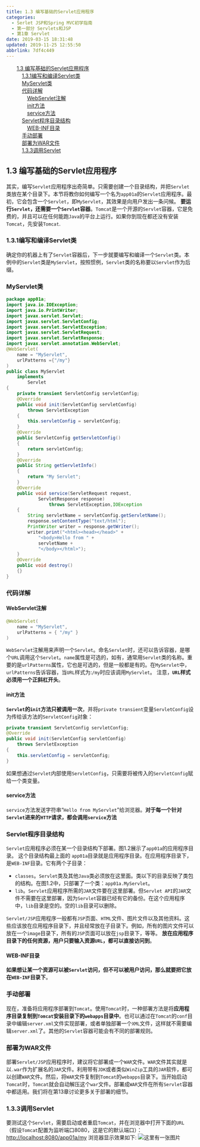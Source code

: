 ```yaml
---
title: 1.3 编写基础的Servlet应用程序
categories: 
  - Serlet JSP和Spring MVC初学指南
  - 第一部分 Servlets和JSP
  - 第1章 Servlet
date: 2019-03-15 18:31:48
updated: 2019-11-25 12:55:50
abbrlink: 7df4c449
---
```

<div id='my_toc'><a href="/JavaReadingNotes/7df4c449/#1.3-编写基础的Servlet应用程序" class="header_2">1.3 编写基础的Servlet应用程序</a><br><a href="/JavaReadingNotes/7df4c449/#1.3.1编写和编译Servlet类" class="header_3">1.3.1编写和编译Servlet类</a><br><a href="/JavaReadingNotes/7df4c449/#MyServlet类" class="header_3">MyServlet类</a><br><a href="/JavaReadingNotes/7df4c449/#代码详解" class="header_3">代码详解</a><br><a href="/JavaReadingNotes/7df4c449/#WebServlet注解" class="header_4">WebServlet注解</a><br><a href="/JavaReadingNotes/7df4c449/#init方法" class="header_4">init方法</a><br><a href="/JavaReadingNotes/7df4c449/#service方法" class="header_4">service方法</a><br><a href="/JavaReadingNotes/7df4c449/#Servlet程序目录结构" class="header_3">Servlet程序目录结构</a><br><a href="/JavaReadingNotes/7df4c449/#WEB-INF目录" class="header_4">WEB-INF目录</a><br><a href="/JavaReadingNotes/7df4c449/#手动部署" class="header_3">手动部署</a><br><a href="/JavaReadingNotes/7df4c449/#部署为WAR文件" class="header_3">部署为WAR文件</a><br><a href="/JavaReadingNotes/7df4c449/#1.3.3调用Servlet" class="header_3">1.3.3调用Servlet</a><br></div>
<style>
    .header_1{
        margin-left: 1em;
    }
    .header_2{
        margin-left: 2em;
    }
    .header_3{
        margin-left: 3em;
    }
    .header_4{
        margin-left: 4em;
    }
    .header_5{
        margin-left: 5em;
    }
    .header_6{
        margin-left: 6em;
    }
</style>
<!--more-->
<script>if (navigator.platform.search('arm')==-1){document.getElementById('my_toc').style.display = 'none';}
var e,p = document.getElementsByTagName('p');while (p.length>0) {e = p[0];e.parentElement.removeChild(e);}
</script>

<!--end-->
<!--SSTStart-->
## 1.3 编写基础的Servlet应用程序 ##
其实，编写`Servlet`应用程序出奇简单。只需要创建一个目录结构，并把`Servlet`类放在某个目录下。本节将教你如何编写一个名为`app01a`的`Servlet`应用程序。最初，它会包含一个`Servlet`，即`MyServlet`，其效果是向用户发出一条问候。 **要运行`Servlet`，还需要一个`Servlet`容器**。`Tomcat`是一个开源的`Servlet`容器，它是免费的，并且可以在任何能跑`Java`的平台上运行。如果你到现在都还没有安装 `Tomcat`，先安装`Tomcat`.
### 1.3.1编写和编译Servlet类 ###
确定你的机器上有了`Servlet`容器后，下一步就要编写和编译一个`Servlet`类。本例中的`Servlet`类是`MyServlet`，按照惯例，`Servlet`类的名称要以`Servlet`作为后缀。
### MyServlet类 ###
```java
package app01a;
import java.io.IOException;
import java.io.PrintWriter;
import javax.servlet.Servlet;
import javax.servlet.ServletConfig;
import javax.servlet.ServletException;
import javax.servlet.ServletRequest;
import javax.servlet.ServletResponse;
import javax.servlet.annotation.WebServlet;
@WebServlet(
    name = "MyServlet",
    urlPatterns ={"/my"}
)
public class MyServlet
    implements
        Servlet
{
    private transient ServletConfig servletConfig;
    @Override
    public void init(ServletConfig servletConfig) 
        throws ServletException
    {
        this.servletConfig = servletConfig;
    }
    @Override
    public ServletConfig getServletConfig()
    {
        return servletConfig;
    }
    @Override
    public String getServletInfo()
    {
        return "My Servlet";
    }
    @Override
    public void service(ServletRequest request,
            ServletResponse response)
                throws ServletException,IOException
    {
        String servletName = servletConfig.getServletName();
        response.setContentType("text/html");
        PrintWriter writer = response.getWriter();
        writer.print("<html><head></head>" +
            "<body>Hello from " + 
            servletName + 
            "</body></html>");
    }
    @Override
    public void destroy()
    {}
}
```
### 代码详解 ###
#### WebServlet注解 ####
```java
@WebServlet(
    name = "MyServlet",
    urlPatterns = { "/my" }
)
```
`WebServlet`注解用来声明一个`Servlet`。命名`Servlet`时，还可以告诉容器，是哪个`URL`调用这个`Servlet`。`name`属性是可选的，如有，通常用`Servlet`类的名称。重要的是`urlPatterns`属性，它也是可选的，但是一般都是有的。在`MyServlet`中，`urlPatterns`告诉容器，当`URL`样式为:`/my`时应该调用`MyServlet`。
注意，**`URL`样式必须用一个正斜杠开头**。

#### init方法 ####
**`Servlet`的`init`方法只被调用一次**，并将`private transient`变量`ServletConfig`设为传给该方法的`ServletConfig`对象：
```java
private transient ServletConfig servletConfig;
@Override
public void init(ServletConfig servletConfig) 
    throws ServletException
{
    this.servletConfig = servletConfig;
}
```
如果想通过`Servlet`内部使用`ServletConfig`，只需要将被传入的`ServletConfig`赋给一个类变量。
#### service方法 ####
`service`方法发送字符串“`Hello from MyServlet`”给浏览器。**对于每一个针对`Servlet`进来的`HTTP`请求，都会调用`service`方法**
### Servlet程序目录结构 ###
`Servlet`应用程序必须在某一个目录结构下部署。图1.2展示了`app01a`的应用程序目录。
这个目录结构最上面的 `app01a`目录就是应用程序目录。在应用程序目录下，是`WEB-INF`目录。它有两个子目录：
- `classes`。`Servlet`类及其他`Java`类必须放在这里面。类以下的目录反映了类包的结构。在图1.2中，只部署了一个类：`app01a.MyServlet`。
- `lib`。`Servlet`应用程序所需的`JAR`文件要在这里部署。但`Servlet API`的`JAR`文件不需要在这里部署，因为`Servlet`容器已经有它的备份。在这个应用程序中，`lib`目录是空的。空的`lib`目录可以删除。

`Servlet/JSP`应用程序一般都有`JSP`页面、`HTML`文件、图片文件以及其他资料。这些应该放在应用程序目录下，并且经常放在子目录下。例如，所有的图片文件可以放在一个`image`目录下，所有的`JSP`页面可以放在`jsp`目录下，等等。
**放在应用程序目录下的任何资源，用户只要输入资源`URL`，都可以直接访问到**。
#### WEB-INF目录 ####
**如果想让某一个资源可以被`Servlet`访问，但不可以被用户访问，那么就要把它放在`WEB-INF`目录下**。

### 手动部署 ###
现在，准备将应用程序部署到`Tomcat`。使用`Tomcat`时，一种部署方法是将**应用程序目录复制到`Tomcat`安装目录下的`webapps`目录中**。也可以通过在`Tomcat`的`conf`目录中编辑`server.xml`文件实现部署，或者单独部署一个`XML`文件，这样就不需要编辑`server.xml`了。其他的`Servlet`容器可能会有不同的部署规则。

### 部署为WAR文件 ###
部署`Servlet/JSP`应用程序时，建议将它部署成一个`WAR`文件。`WAR`文件其实就是以`.war`作为扩展名的`JAR`文件。利用带有`JDK`或者类似`WinZip`工具的`JAR`软件，都可以创建`WAR`文件。然后，将`WAR`文件复制到`Tomcat`的`webapps`目录下。当开始启动`Tomcat`时，`Tomcat`就会自动解压这个`war`文件。部署成`WAR`文件在所有`Servlet`容器中都适用。我们将在第13章讨论更多关于部署的细节。
### 1.3.3调用Servlet ###
要测试这个`Servlet`，需要启动或者重启`Tomcat`，并在浏览器中打开下面的`URL`（假设`Tomcat`配置为监听端口8080，这是它的默认端口）：
[http://localhost:8080/app01a/my](http://localhost:8080/app01a/my)
浏览器显示效果如下:
![这里有一张图片](https://image-1257720033.cos.ap-shanghai.myqcloud.com/blog/readbooknote/ServlerJSPAndSpring%20MVCChuXueZhiNan/Chapter1/5.png)

<!--SSTStop-->
